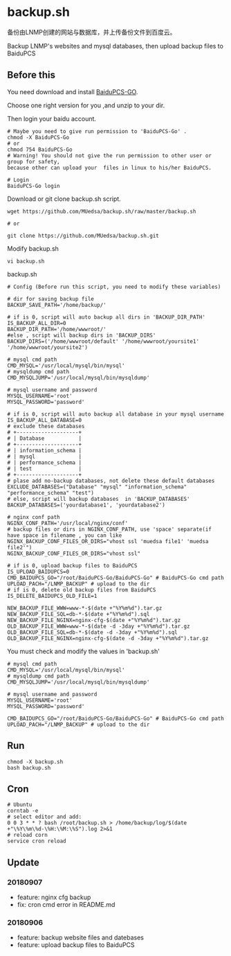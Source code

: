 # backup.sh

备份由LNMP创建的网站与数据库，并上传备份文件到百度云。

Backup LNMP's websites and mysql databases, then upload backup files to BaiduPCS

## Before this

You need download and install [BaiduPCS-GO](https://github.com/iikira/BaiduPCS-Go/releases/latest).

Choose one right version for you ,and unzip to your dir.

Then login your baidu account.
```
# Maybe you need to give run permission to 'BaiduPCS-Go' .
chmod -X BaiduPCS-Go 
# or
chmod 754 BaiduPCS-Go 
# Warning! You should not give the run permission to other user or group for safety, 
because other can upload your  files in linux to his/her BaiduPCS.

# Login
BaiduPCS-Go login
```

Download or git clone backup.sh script.
```
wget https://github.com/MUedsa/backup.sh/raw/master/backup.sh

# or

git clone https://github.com/MUedsa/backup.sh.git
```

Modify backup.sh
```
vi backup.sh
```

backup.sh
```
# Config (Before run this script, you need to modify these variables)

# dir for saving backup file
BACKUP_SAVE_PATH='/home/backup/'

# if is 0, script will auto backup all dirs in 'BACKUP_DIR_PATH'
IS_BACKUP_ALL_DIR=0
BACKUP_DIR_PATH='/home/wwwroot/'
#else , script will backup dirs in 'BACKUP_DIRS'
BACKUP_DIRS=('/home/wwwroot/default' '/home/wwwroot/yoursite1' '/home/wwwroot/yoursite2')

# mysql cmd path
CMD_MYSQL='/usr/local/mysql/bin/mysql'
# mysqldump cmd path
CMD_MYSQLJUMP='/usr/local/mysql/bin/mysqldump'

# mysql username and password
MYSQL_USERNAME='root'
MYSQL_PASSWORD='password'

# if is 0, script will auto backup all database in your mysql username
IS_BACKUP_ALL_DATABASE=0
# exclude these databases
# +--------------------+
# | Database           |
# +--------------------+
# | information_schema |
# | mysql              |
# | performance_schema |
# | test               |
# +--------------------+
# plase add no-backup databases, not delete these default databases
EXCLUDE_DATABASES=("Database" "mysql" "information_schema" "performance_schema" "test")
# else, script will backup databases  in 'BACKUP_DATABASES'
BACKUP_DATABASES=('yourdatabase1', 'yourdatabase2')

# nginx conf path
NGINX_CONF_PATH='/usr/local/nginx/conf'
# backup files or dirs in NGINX_CONF_PATH, use 'space' separate(if have space in filename , you can like NGINX_BACKUP_CONF_FILES_OR_DIRS="vhost ssl 'muedsa file1' 'muedsa file2'")
NGINX_BACKUP_CONF_FILES_OR_DIRS="vhost ssl"

# if is 0, upload backup files to BaiduPCS
IS_UPLOAD_BAIDUPCS=0
CMD_BAIDUPCS_GO="/root/BaiduPCS-Go/BaiduPCS-Go" # BaiduPCS-Go cmd path
UPLOAD_PACH="/LNMP_BACKUP" # upload to the dir
# if is 0, delete old backup files from BaiduPCS
IS_DELETE_BAIDUPCS_OLD_FILE=1

NEW_BACKUP_FILE_WWW=www-*-$(date +"%Y%m%d").tar.gz
NEW_BACKUP_FILE_SQL=db-*-$(date +"%Y%m%d").sql
NEW_BACKUP_FILE_NGINX=nginx-cfg-$(date +"%Y%m%d").tar.gz
OLD_BACKUP_FILE_WWW=www-*-$(date -d -3day +"%Y%m%d").tar.gz
OLD_BACKUP_FILE_SQL=db-*-$(date -d -3day +"%Y%m%d").sql
OLD_BACKUP_FILE_NGINX=nginx-cfg-$(date -d -3day +"%Y%m%d").tar.gz
```

You must check and modify the values in 'backup.sh'
```
# mysql cmd path
CMD_MYSQL='/usr/local/mysql/bin/mysql'
# mysqldump cmd path
CMD_MYSQLJUMP='/usr/local/mysql/bin/mysqldump'

# mysql username and password
MYSQL_USERNAME='root'
MYSQL_PASSWORD='password' 

CMD_BAIDUPCS_GO="/root/BaiduPCS-Go/BaiduPCS-Go" # BaiduPCS-Go cmd path
UPLOAD_PACH="/LNMP_BACKUP" # upload to the dir
```

## Run
```
chmod -X backup.sh
bash backup.sh
```

## Cron
```
# Ubuntu
corntab -e
# select editor and add:
0 0 3 * * ? bash /root/backup.sh > /home/backup/log/$(date +"\%Y\%m\%d-\%H:\%M:\%S").log 2>&1
# reload corn
service cron reload
```

## Update

### 20180907
- feature: nginx cfg backup
- fix: cron cmd error in README.md

### 20180906 
- feature: backup website files and datebases
- feature: upload backup files to BaiduPCS